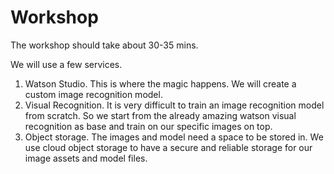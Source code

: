 # Workshop

The workshop should take about 30-35 mins.

We will use a few services.

1. Watson Studio. This is where the magic happens. We will create a custom image recognition model.
2. Visual Recognition. It is very difficult to train an image recognition model from scratch. So we start from the already amazing watson visual recognition as base and train on our specific images on top.
3. Object storage. The images and model need a space to be stored in. We use cloud object storage to have a secure and reliable storage for our image assets and model files. 

